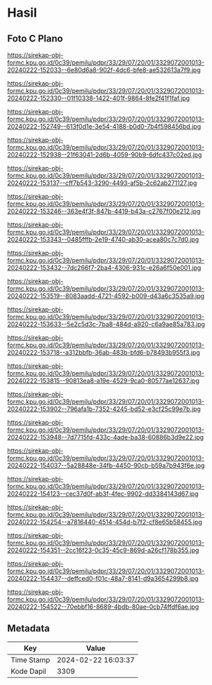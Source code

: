 # Hasil

## Foto C Plano

https://sirekap-obj-formc.kpu.go.id/0c39/pemilu/pdpr/33/29/07/20/01/3329072001013-20240222-152033--6e80d6a8-902f-4dc6-bfe8-ae532613a7f9.jpg

https://sirekap-obj-formc.kpu.go.id/0c39/pemilu/pdpr/33/29/07/20/01/3329072001013-20240222-152330--01f10338-1422-401f-9864-8fe2f41f1faf.jpg

https://sirekap-obj-formc.kpu.go.id/0c39/pemilu/pdpr/33/29/07/20/01/3329072001013-20240222-152749--613f0d1e-3e54-4188-b0d0-7b4f598456bd.jpg

https://sirekap-obj-formc.kpu.go.id/0c39/pemilu/pdpr/33/29/07/20/01/3329072001013-20240222-152938--21f63041-2d6b-4059-90b9-6dfc437c02ed.jpg

https://sirekap-obj-formc.kpu.go.id/0c39/pemilu/pdpr/33/29/07/20/01/3329072001013-20240222-153137--cff7b543-3290-4493-af5b-2c62ab271127.jpg

https://sirekap-obj-formc.kpu.go.id/0c39/pemilu/pdpr/33/29/07/20/01/3329072001013-20240222-153246--363e4f3f-847b-4419-b43a-c2767f00e212.jpg

https://sirekap-obj-formc.kpu.go.id/0c39/pemilu/pdpr/33/29/07/20/01/3329072001013-20240222-153343--0485fffb-2e19-4740-ab30-acea80c7c7d0.jpg

https://sirekap-obj-formc.kpu.go.id/0c39/pemilu/pdpr/33/29/07/20/01/3329072001013-20240222-153432--7dc266f7-2ba4-4306-931c-e26a6f50e001.jpg

https://sirekap-obj-formc.kpu.go.id/0c39/pemilu/pdpr/33/29/07/20/01/3329072001013-20240222-153519--8083aadd-4721-4592-b009-d43a6c3535a9.jpg

https://sirekap-obj-formc.kpu.go.id/0c39/pemilu/pdpr/33/29/07/20/01/3329072001013-20240222-153633--5e2c5d3c-7ba8-484d-a920-c6a9ae85a783.jpg

https://sirekap-obj-formc.kpu.go.id/0c39/pemilu/pdpr/33/29/07/20/01/3329072001013-20240222-153718--a312bbfb-36ab-483b-bfd6-b78493b955f3.jpg

https://sirekap-obj-formc.kpu.go.id/0c39/pemilu/pdpr/33/29/07/20/01/3329072001013-20240222-153815--90813ea8-a19e-4529-9ca0-80577ae12637.jpg

https://sirekap-obj-formc.kpu.go.id/0c39/pemilu/pdpr/33/29/07/20/01/3329072001013-20240222-153902--796afa1b-7352-4245-bd52-e3cf25c99e7b.jpg

https://sirekap-obj-formc.kpu.go.id/0c39/pemilu/pdpr/33/29/07/20/01/3329072001013-20240222-153948--7d7715fd-433c-4ade-ba38-60886b3d9e22.jpg

https://sirekap-obj-formc.kpu.go.id/0c39/pemilu/pdpr/33/29/07/20/01/3329072001013-20240222-154037--5a28848e-34fb-4450-90cb-b59a7b943f6e.jpg

https://sirekap-obj-formc.kpu.go.id/0c39/pemilu/pdpr/33/29/07/20/01/3329072001013-20240222-154123--cec37d0f-ab3f-4fec-9902-dd3384143d67.jpg

https://sirekap-obj-formc.kpu.go.id/0c39/pemilu/pdpr/33/29/07/20/01/3329072001013-20240222-154254--a7816440-4514-454d-b7f2-cf8e65b58455.jpg

https://sirekap-obj-formc.kpu.go.id/0c39/pemilu/pdpr/33/29/07/20/01/3329072001013-20240222-154351--2cc16f23-0c35-45c9-869d-a26cf178b355.jpg

https://sirekap-obj-formc.kpu.go.id/0c39/pemilu/pdpr/33/29/07/20/01/3329072001013-20240222-154437--deffced0-f01c-48a7-8141-d9a3654299b8.jpg

https://sirekap-obj-formc.kpu.go.id/0c39/pemilu/pdpr/33/29/07/20/01/3329072001013-20240222-154522--70ebbf16-8689-4bdb-80ae-0cb74ffdf6ae.jpg


## Metadata

| Key        | Value               |
| ---------- | ------------------- |
| Time Stamp | 2024-02-22 16:03:37 |
| Kode Dapil | 3309                |



